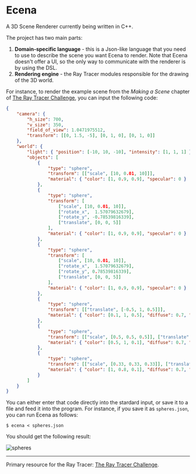 # Ecena
A 3D Scene Renderer currently being written in C++.

The project has two main parts:
1. __Domain-specific language__ - this is a Json-like language that you need to use to describe the scene you want Ecena to render. Note that Ecena doesn't offer a UI, so the only way to communicate with the renderer is by using the DSL.
2. __Rendering engine__ - the Ray Tracer modules responsible for the drawing of the 3D world.

For instance, to render the example scene from the _Making a Scene_ chapter of [The Ray Tracer Challenge](http://raytracerchallenge.com/), 
you can input the following code:

```json
{
    "camera": {
        "h_size": 700,
        "v_size": 350,
        "field_of_view": 1.0471975512,
        "transform": [[0, 1.5, -5], [0, 1, 0], [0, 1, 0]]
    },
    "world": {
        "light": { "position": [-10, 10, -10], "intensity": [1, 1, 1] },
        "objects": [
            { 
                "type": "sphere", 
                "transform": [["scale", [10, 0.01, 10]]], 
                "material": { "color": [1, 0.9, 0.9], "specular": 0 } 
            },
            { 
                "type": "sphere", 
                "transform": [
                    ["scale", [10, 0.01, 10]], 
                    ["rotate_x",  1.57079632679], 
                    ["rotate_y", -0.78539816339], 
                    ["translate", [0, 0, 5]]
                ], 
                "material": { "color": [1, 0.9, 0.9], "specular": 0 }
            },
            { 
                "type": "sphere", 
                "transform": [
                    ["scale", [10, 0.01, 10]], 
                    ["rotate_x",  1.57079632679], 
                    ["rotate_y", 0.78539816339], 
                    ["translate", [0, 0, 5]]
                ], 
                "material": { "color": [1, 0.9, 0.9], "specular": 0 }
            },
            { 
                "type": "sphere", 
                "transform": [["translate", [-0.5, 1, 0.5]]],
                "material": { "color": [0.1, 1, 0.5], "diffuse": 0.7, "specular": 0.3 }
            },
            { 
                "type": "sphere", 
                "transform": [["scale", [0.5, 0.5, 0.5]], ["translate", [1.5, 0.5, -0.5]]],
                "material": { "color": [0.5, 1, 0.1], "diffuse": 0.7, "specular": 0.3 }
            },
            { 
                "type": "sphere", 
                "transform": [["scale", [0.33, 0.33, 0.33]], ["translate", [-1.5, 0.33, -0.75]]],
                "material": { "color": [1, 0.8, 0.1], "diffuse": 0.7, "specular": 0.3 }
            }
        ]
    }
}
```

You can either enter that code directly into the stardard input, or save it to a file and feed it into the program. For instance, if you save it as `spheres.json`, you can run Ecena as follows:

```
$ ecena < spheres.json
```

You should get the following result: 

![spheres](https://user-images.githubusercontent.com/4519785/210182223-1ea39d14-ea98-4ca5-8e85-523968501419.png)

---

Primary resource for the Ray Tracer: [The Ray Tracer Challenge](http://raytracerchallenge.com/).
